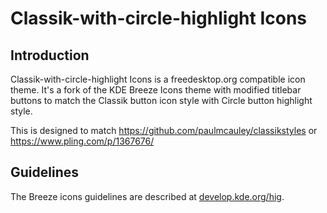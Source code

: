 # Classik-with-circle-highlight Icons

## Introduction

Classik-with-circle-highlight Icons is a freedesktop.org compatible icon theme. It's a fork of the KDE Breeze Icons theme with modified titlebar buttons to match the Classik button icon style with Circle button highlight style.

This is designed to match https://github.com/paulmcauley/classikstyles or https://www.pling.com/p/1367676/ 

## Guidelines

The Breeze icons guidelines are described at [develop.kde.org/hig](https://develop.kde.org/hig).
